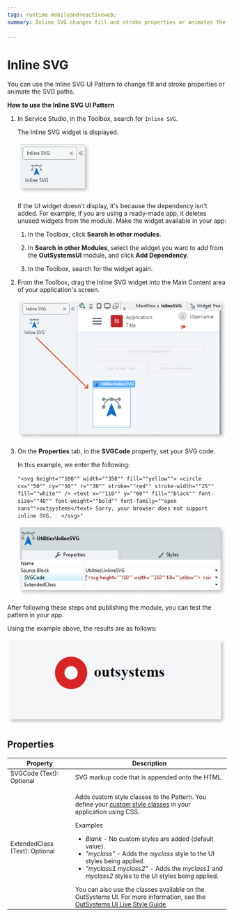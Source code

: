 ```yaml
---
tags: runtime-mobileandreactiveweb;  
summary: Inline SVG changes fill and stroke properties or animates the SVG paths.

---
```


# Inline SVG

You can use the Inline SVG UI Pattern to change fill and stroke properties or animate the SVG paths.

**How to use the Inline SVG UI Pattern**

1. In Service Studio, in the Toolbox, search for `Inline SVG`.

    The Inline SVG widget is displayed.

    ![](<images/inlinesvg-2-ss.png>)

    If the UI widget doesn't display, it's because the dependency isn't added. For example, if you are using a ready-made app, it deletes unused widgets from the module. Make the widget available in your app:

    1. In the Toolbox, click **Search in other modules**.
    
    1. In **Search in other Modules**, select the widget you want to add from the **OutSystemsUI** module, and click **Add Dependency**. 
    
    1. In the Toolbox, search for the widget again.

1. From the Toolbox, drag the Inline SVG widget into the Main Content area of your application's screen.

    ![](<images/inlinesvg-3-ss.png>)

1. On the **Properties** tab, in the **SVGCode** property, set your SVG code. 

    In this example, we enter the following:

    ``"<svg height=""100"" width=""350"" fill=""yellow"">
    <circle cx=""50"" cy=""50"" r=""30"" stroke=""red"" stroke-width=""25"" fill=""white"" />
    <text x=""110"" y=""60"" fill=""black"" font-size=""40"" font-weight=""bold"" font-family=""open sans"">outsystems</text>
    Sorry, your browser does not support inline SVG.  
    </svg>"``

    ![](<images/inlinesvg-4-ss.png>)

After following these steps and publishing the module, you can test the pattern in your app.



Using the example above, the results are as follows:

![](<images/inlinesvg-1-ss.png>)


## Properties

| Property | Description |
|---|---|
| SVGCode (Text): Optional | SVG markup code that is appended onto the HTML.|
| ExtendedClass (Text): Optional  | <p>Adds custom style classes to the Pattern. You define your [custom style classes](../../../look-feel/css.md) in your application using CSS.</p> <p>Examples <ul><li>_Blank_ - No custom styles are added (default value).</li><li>_"myclass"_ - Adds the _myclass_ style to the UI styles being applied.</li><li>_"myclass1 myclass2"_ - Adds the _myclass1_ and _myclass2_ styles to the UI styles being applied.</li></ul></p>You can also use the classes available on the OutSystems UI. For more information, see the [OutSystems UI Live Style Guide](https://outsystemsui.outsystems.com/StyleGuidePreview/Styles). |
